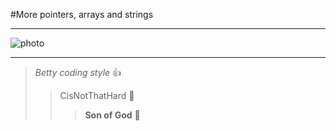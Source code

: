 #More pointers, arrays and strings
***
![photo](https://alx-intranet.hbtn.io/images/contents/low_level_programming/projects/happy-clapping.gif)
***
> _Betty coding style_ :+1:
>> CisNotThatHard :muscle:
>>> __Son of God__ :clap: